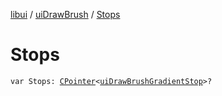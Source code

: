 [libui](../index.md) / [uiDrawBrush](index.md) / [Stops](./-stops.md)

# Stops

`var Stops: `[`CPointer`](../../kotlinx.cinterop/-c-pointer/index.md)`<`[`uiDrawBrushGradientStop`](../ui-draw-brush-gradient-stop/index.md)`>?`